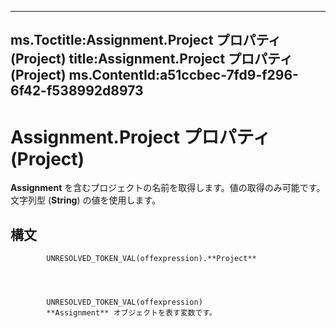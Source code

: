 

---
ms.Toctitle:Assignment.Project プロパティ (Project)
title:Assignment.Project プロパティ (Project)
ms.ContentId:a51ccbec-7fd9-f296-6f42-f538992d8973
---
# Assignment.Project プロパティ (Project)




**Assignment** を含むプロジェクトの名前を取得します。値の取得のみ可能です。文字列型 (**String**) の値を使用します。

## 構文

            UNRESOLVED_TOKEN_VAL(offexpression).**Project**




            UNRESOLVED_TOKEN_VAL(offexpression)
            **Assignment** オブジェクトを表す変数です。




